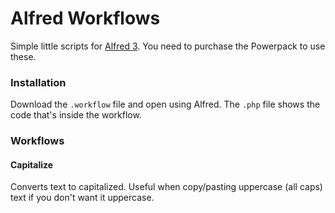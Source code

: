# Alfred Workflows

Simple little scripts for [Alfred 3](https://www.alfredapp.com/). You need to purchase the Powerpack to use these.

### Installation

Download the `.workflow` file and open using Alfred. The `.php` file shows the code that's inside the workflow.

### Workflows

#### Capitalize

Converts text to capitalized. Useful when copy/pasting uppercase (all caps) text if you don't want it uppercase.

